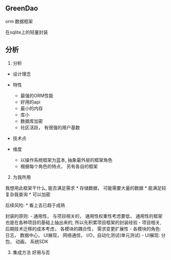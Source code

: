 
## GreenDao

orm 数据框架

在sqlite上的轻量封装

## 分析

1. 分析
- 设计理念
- 特性
    * 最强的ORM性能
    * 好用的api
    * 最小的内存
    * 库小
    * 数据库加密
    * 社区活跃， 有很强的用户基数

- 技术点
- 维度
    * 以操作系统框架为蓝本, 抽象最外层的框架角色
    * 根据每个角色的特点， 另有各自的框架

2. 为我所用

我想用此框架干什么, 能否满足需求
    * 存储数据， 可能需要大量的数据
    * 能满足较复杂我查询
    * 可以加密

后续风险:
    * 看上去已趋于成熟

封装的原则: 
    - 通用性， 与项目相关的， 通用性权重性考虑要低， 通用性的框架也是在各种项目的基础上抽出来的, 所以先积累项目框架的封装经验
    - 项目相关, 后期技术迁移的成本考虑， 各模块的耦合性， 需求变更扩展性
    - 各模块的角色: 日志， 数据中心， UI展现， 网络通信， I/O，自动化测试(单元测试)
    - UI展现: 分包， 动画， 系统SDK


3. 集成方法
好用与否



